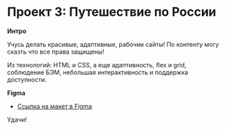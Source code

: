 # Проект 3: Путешествие по России

**Интро**

Учусь делать красивые, адаптивные, рабочии сайты!
По контенту могу сказть что все права защищены!

Из технологий: HTML и CSS, а еще адаптивность, flex и grid, соблюдение БЭМ, небольшая интерактивность и поддержка доступности.

**Figma**

* [Ссылка на макет в Figma](https://www.figma.com/file/OyRWEjU6wBwRe1hapzQoLx/Sprint-3%3A-Russia-%2F-desktop-%2B-mobile?node-id=28503%3A0)



Удачи!
